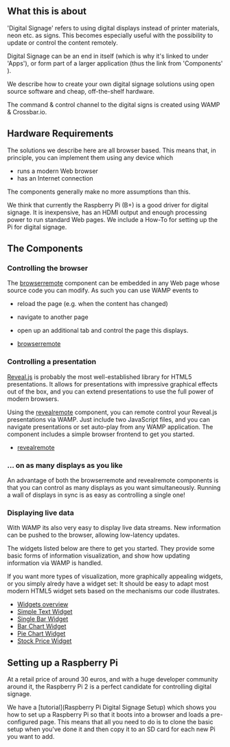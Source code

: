 ## What this is about

'Digital Signage' refers to using digital displays instead of printer materials, neon etc. as signs. This becomes especially useful with the possibility to update or control the content remotely.

Digital Signage can be an end in itself (which is why it's linked to under 'Apps'), or form part of a larger application (thus the link from 'Components' ).

We describe how to create your own digital signage solutions using open source software and cheap, off-the-shelf hardware.

The command & control channel to the digital signs is created using WAMP & Crossbar.io.

## Hardware Requirements

The solutions we describe here are all browser based. This means that, in principle, you can implement them using any device which

* runs a modern Web browser
* has an Internet connection

The components generally make no more assumptions than this.

We think that currently the Raspberry Pi (B+) is a good driver for digital signage. It is inexpensive, has an HDMI output and enough processing power to run standard Web pages. We include a How-To for setting up the Pi for digital signage.


## The Components

### Controlling the browser

The [browserremote]() component can be embedded in any Web page whose source code you can modify. As such you can use WAMP events to

* reload the page (e.g. when the content has changed)
* navigate to another page
* open up an additional tab and control the page this displays.

* [browserremote]()

### Controlling a presentation

[Reveal.js]() is probably the most well-established library for HTML5 presentations. It allows for presentations with impressive graphical effects out of the box, and you can extend presentations to use the full power of modern browsers.

Using the [revealremote]() component, you can remote control your Reveal.js presentations via WAMP. Just include two JavaScript files, and you can navigate presentations or set auto-play from any WAMP application. The component includes a simple browser frontend to get you started.

* [revealremote]()

### ... on as many displays as you like

An advantage of both the browserremote and revealremote components is that you can control as many displays as you want simultaneously. Running a wall of displays in sync is as easy as controlling a single one!


### Displaying live data

With WAMP its also very easy to display live data streams. New information can be pushed to the browser, allowing low-latency updates.

The widgets listed below are there to get you started. They provide some basic forms of information visualization, and show how updating information via WAMP is handled.

If you want more types of visualization, more graphically appealing widgets, or you simply alredy have a widget set: It should be easy to adapt most modern HTML5 widget sets based on the mechanisms our code illustrates.

* [Widgets overview]()
* [Simple Text Widget]()
* [Single Bar Widget]()
* [Bar Chart Widget]()
* [Pie Chart Widget]()
* [Stock Price Widget]()

## Setting up a Raspberry Pi

At a retail price of around 30 euros, and with a huge developer community around it, the Raspberry Pi 2 is a perfect candidate for controlling digital signage. 

We have a [tutorial](Raspberry Pi Digital Signage Setup) which shows you how to set up a Raspberry Pi so that it boots into a browser and loads a pre-configured page. This means that all you need to do is to clone the basic setup when you've done it and then copy it to an SD card for each new Pi you want to add. 

